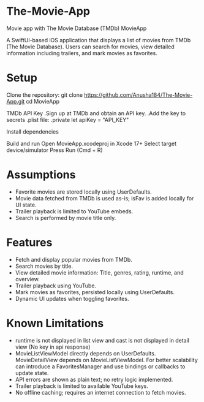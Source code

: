 # The-Movie-App
Movie app with The Movie Database (TMDb) 
MovieApp

A SwiftUI-based iOS application that displays a list of movies from TMDb (The Movie Database). Users can search for movies, view detailed information including trailers, and mark movies as favorites.

# Setup

Clone the repository:
git clone https://github.com/Anusha184/The-Movie-App.git
cd MovieApp

TMDb API Key
.Sign up at TMDb and obtain an API key.
.Add the key to secrets .plist file:
.private let apiKey = "API_KEY"

Install dependencies 

Build and run
Open MovieApp.xcodeproj in Xcode 17+
Select target device/simulator
Press Run (Cmd + R)

# Assumptions

- Favorite movies are stored locally using UserDefaults.
- Movie data fetched from TMDb is used as-is; isFav is added locally for UI state.
- Trailer playback is limited to YouTube embeds.
- Search is performed by movie title only.

# Features

- Fetch and display popular movies from TMDb.
- Search movies by title.
- View detailed movie information: Title, genres, rating, runtime, and overview.
- Trailer playback using YouTube.
- Mark movies as favorites, persisted locally using UserDefaults.
- Dynamic UI updates when toggling favorites.

# Known Limitations

- runtime is not displayed in list view and cast is not displayed in detail view (No key in api response)
- MovieListViewModel directly depends on UserDefaults. MovieDetailView depends on MovieListViewModel. For better scalability can introduce a FavoritesManager and use bindings or callbacks to update state.
- API errors are shown as plain text; no retry logic implemented.
- Trailer playback is limited to available YouTube keys.
- No offline caching; requires an internet connection to fetch movies.
